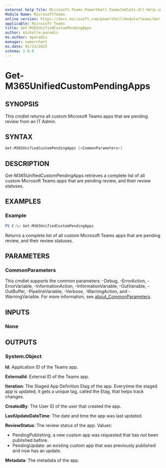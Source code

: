 ```yaml
---
external help file: Microsoft.Teams.PowerShell.TeamsCmdlets.dll-Help.xml
Module Name: MicrosoftTeams
online version: https://docs.microsoft.com/powershell/module/teams/Get-M365UnifiedCustomPendingApps 
applicable: Microsoft Teams
title: Get-M365UnifiedCustomPendingApps 
author: michelle-paradis
ms.author: mparadis
manager: swmerchant
ms.date: 01/14/2025
schema: 2.0.0
---
```


# Get-M365UnifiedCustomPendingApps 

## SYNOPSIS

This cmdlet returns all custom Microsoft Teams apps that are pending review from an IT Admin.

## SYNTAX

```powershell
Get-M365UnifiedCustomPendingApps [<CommonParameters>]
```

## DESCRIPTION

Get-M365UnifiedCustomPendingApps retrieves a complete list of all custom Microsoft Teams apps that are pending review, and their review statuses.

## EXAMPLES

### Example

```powershell
PS C:\> Get-M365UnifiedCustomPendingApps
```

Returns a complete list of all custom Microsoft Teams apps that are pending review, and their review statuses.

## PARAMETERS

### CommonParameters

This cmdlet supports the common parameters: -Debug, -ErrorAction, -ErrorVariable, -InformationAction, -InformationVariable, -OutVariable, -OutBuffer, -PipelineVariable, -Verbose, -WarningAction, and -WarningVariable. For more information, see [about_CommonParameters](http://go.microsoft.com/fwlink/?LinkID=113216).

## INPUTS

### None

## OUTPUTS

### System.Object

**Id**:
Application ID of the Teams app.

**ExternalId**:
External ID of the Teams app.

**Iteration**:
The Staged App Definition Etag of the app. Everytime the staged app is updated, it gets a unique tag, called the Etag, that helps track changes.

**CreatedBy**:
The User ID of the user that created the app.

**LastUpdateDateTime**:
The date and time the app was last updated.

**ReviewStatus**:
The review status of the app.
Values:

- PendingPublishing: a new custom app was requested that has not been published before.
- PendingUpdate: an existing custom app that was previously published and now has an update.

**Metadata**:
The metadata of the app.
